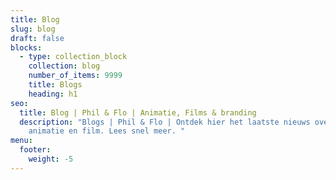 ```yaml
---
title: Blog
slug: blog
draft: false
blocks:
  - type: collection_block
    collection: blog
    number_of_items: 9999
    title: Blogs
    heading: h1
seo:
  title: Blog | Phil & Flo | Animatie, Films & branding
  description: "Blogs | Phil & Flo | Ontdek hier het laatste nieuws over branding,
    animatie en film. Lees snel meer. "
menu:
  footer:
    weight: -5
---
```

